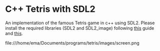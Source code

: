 # C++ Tetris with SDL2
An implementation of the famous Tetris game in c++ using SDL2.
Please install the required libraries (SDL2 and SDL2_image) following [this](https://lazyfoo.net/tutorials/SDL/01_hello_SDL/linux/index.php) guide and [this](https://lazyfoo.net/tutorials/SDL/06_extension_libraries_and_loading_other_image_formats/linux/index.php). 

file:///home/ema/Documents/programs/tetris/images/screen.png
